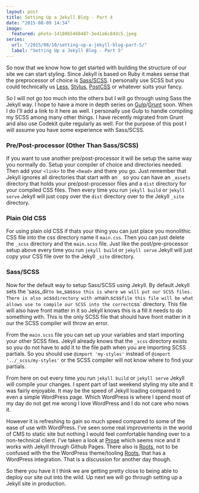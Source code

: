 ```yaml
---
layout: post
title: Setting Up a Jekyll Blog - Part 4
date: "2015-08-09 14:34"
image:
  featured: photo-1418065460487-3e41a6c84dc5.jpeg
series:
  url: "/2015/08/10/setting-up-a-jekyll-blog-part-5/"
  label: "Setting Up a Jekyll Blog - Part 5"
---
```


So now that we know how to get started with building the structure of our site we can start styling. Since Jekyll is based on Ruby it makes sense that the preprocessor of choice is [Sass/SCSS](http://sass-lang.com). I personally use SCSS but you could technically us [Less](http://lesscss.org), [Stylus](https://learnboost.github.io/stylus/), [PostCSS](https://github.com/postcss/postcss) or whatever suits your fancy.

So I will not go too much into the others but I will go through using Sass the Jekyll way. I hope to have a more in depth series on [Gulp](http://gulpjs.com)/[Grunt](http://gruntjs.com) soon. When I do I'll add a link to it here as well. I personally use Gulp to handle compiling my SCSS among many other things. I have recently migrated from Grunt and also use Codekit quite regularly as well. For the purpose of this post I will assume you have some experience with Sass/SCSS.

### Pre/Post-processor (Other Than Sass/SCSS)
If you want to use another pre/post-processor it will be setup the same way you normally do. Setup your compiler of choice and directories needed. Then add your `<link>` to the `<head>` and there you go. Just remember that Jekyll ignores all directories that start with an `_` so you can have an `_assets` directory that holds your pre/post-processor files and a `dist` directory for your compiled CSS files. Then every time you run `jekyll build` or `jekyll serve` Jekyll will just copy over the `dist` directory over to the Jekyll `_site` directory.

### Plain Old CSS
For using plain old CSS if thats your thing you can just place you monolithic CSS file into the css directory name it `main.css`. Then you can just delete the `_scss` directory and the `main.scss` file. Just like the post/pre-processor setup above every time you run `jekyll build` or `jekyll serve` Jekyll will just copy your CSS file over to the Jekyll `_site` directory.

### Sass/SCSS
Now for the default way to setup Sass/SCSS using Jekyll. By default Jekyll sets the 'sass_dir` to be `_sass` so this is where we will put our SCSS files. There is also a `css` directory with a `main.scss` file this file will be what allows use to compile our SCSS into the correct `css` directory. This file will also have front matter in it so Jekyll knows this is a fill it needs to do something with. This is the only SCSS file that should have front matter in it our the SCSS compiler will throw an error.

From the `main.scss` file you can set up your variables and start importing your other SCSS files. Jekyll already knows that the `_scss` directory exists so you do not have to add it to the file path when you are importing SCSS partials. So you should use `@import 'my-styles'` instead of `@import '../_scss/my-styles'` or the SCSS compiler will not know where to find your partials.

From here on out every time you run `jekyll build` or `jekyll serve` Jekyll will compile your changes. I spent part of last weekend styling my site and it was fairly enjoyable. It may be the speed of Jekyll loading compared to even a simple WordPress page. Which WordPress is where I spend most of my day do not get me wrong I love WordPress and I do not care who nows it.

However it is refreshing to gain so much speed compared to some of the ease of use with WordPress. I've seen some real improvements in the world of CMS to static site but nothing I would feel comfortable handing over to a non-technical client. I've taken a look at [Prose](http://prose.io/) which seems nice and it works with Jekyll through Github Pages. There also is [Roots](http://roots.cx/), not to be confused with the the WordPress theme/tooling [Roots](https://roots.io), that has a WordPress integration. That is a discussion for another day though.

So there you have it I think we are getting pretty close to being able to deploy our site out into the wild. Up next we will go through setting up a Jekyll site in production.